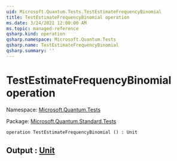 ```yaml
---
uid: Microsoft.Quantum.Tests.TestEstimateFrequencyBinomial
title: TestEstimateFrequencyBinomial operation
ms.date: 3/24/2021 12:00:00 AM
ms.topic: managed-reference
qsharp.kind: operation
qsharp.namespace: Microsoft.Quantum.Tests
qsharp.name: TestEstimateFrequencyBinomial
qsharp.summary: ''
---
```


# TestEstimateFrequencyBinomial operation

Namespace: [Microsoft.Quantum.Tests](xref:Microsoft.Quantum.Tests)

Package: [Microsoft.Quantum.Standard.Tests](https://nuget.org/packages/Microsoft.Quantum.Standard.Tests)




```qsharp
operation TestEstimateFrequencyBinomial () : Unit
```


## Output : [Unit](xref:microsoft.quantum.lang-ref.unit)

